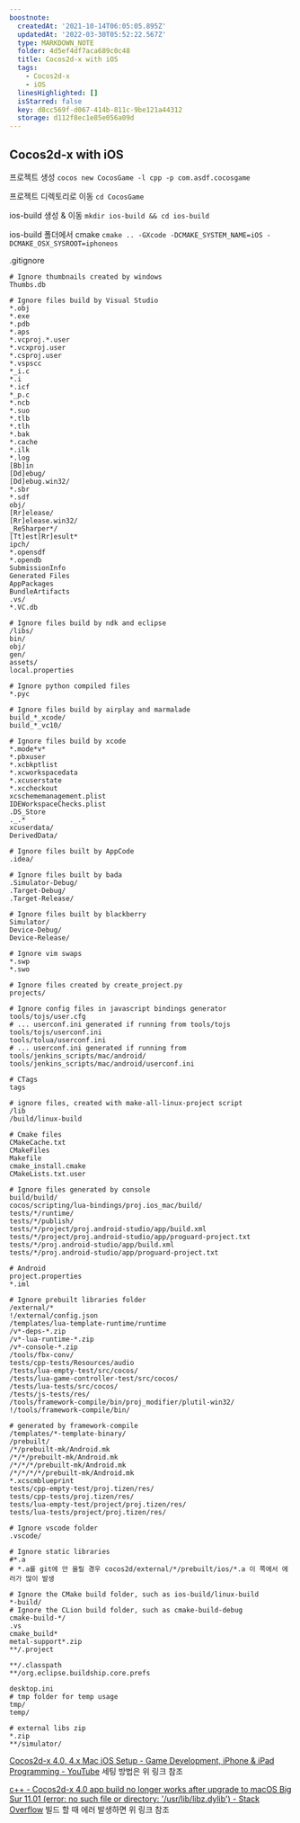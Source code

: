 ```yaml
---
boostnote:
  createdAt: '2021-10-14T06:05:05.895Z'
  updatedAt: '2022-03-30T05:52:22.567Z'
  type: MARKDOWN_NOTE
  folder: 4d5ef4df7aca689c0c48
  title: Cocos2d-x with iOS
  tags:
    - Cocos2d-x
    - iOS
  linesHighlighted: []
  isStarred: false
  key: d8cc569f-d067-414b-811c-9be121a44312
  storage: d112f8ec1e85e056a09d
---
```


Cocos2d-x with iOS
---
프로젝트 생성
`cocos new CocosGame -l cpp -p com.asdf.cocosgame`

프로젝트 디렉토리로 이동
`cd CocosGame`

ios-build 생성 & 이동
`mkdir ios-build && cd ios-build`

ios-build 폴더에서 cmake
`cmake .. -GXcode -DCMAKE_SYSTEM_NAME=iOS -DCMAKE_OSX_SYSROOT=iphoneos`

.gitignore
```
# Ignore thumbnails created by windows
Thumbs.db

# Ignore files build by Visual Studio
*.obj
*.exe
*.pdb
*.aps
*.vcproj.*.user
*.vcxproj.user
*.csproj.user
*.vspscc
*_i.c
*.i
*.icf
*_p.c
*.ncb
*.suo
*.tlb
*.tlh
*.bak
*.cache
*.ilk
*.log
[Bb]in
[Dd]ebug/
[Dd]ebug.win32/
*.sbr
*.sdf
obj/
[Rr]elease/
[Rr]elease.win32/
_ReSharper*/
[Tt]est[Rr]esult*
ipch/
*.opensdf
*.opendb
SubmissionInfo
Generated Files
AppPackages
BundleArtifacts
.vs/
*.VC.db

# Ignore files build by ndk and eclipse
/libs/
bin/
obj/
gen/
assets/
local.properties

# Ignore python compiled files
*.pyc

# Ignore files build by airplay and marmalade
build_*_xcode/
build_*_vc10/

# Ignore files build by xcode
*.mode*v*
*.pbxuser
*.xcbkptlist
*.xcworkspacedata
*.xcuserstate
*.xccheckout
xcschememanagement.plist
IDEWorkspaceChecks.plist
.DS_Store
._.*
xcuserdata/
DerivedData/

# Ignore files built by AppCode
.idea/

# Ignore files built by bada
.Simulator-Debug/
.Target-Debug/
.Target-Release/

# Ignore files built by blackberry
Simulator/
Device-Debug/
Device-Release/

# Ignore vim swaps
*.swp
*.swo

# Ignore files created by create_project.py
projects/

# Ignore config files in javascript bindings generator
tools/tojs/user.cfg
# ... userconf.ini generated if running from tools/tojs
tools/tojs/userconf.ini
tools/tolua/userconf.ini
# ... userconf.ini generated if running from tools/jenkins_scripts/mac/android/
tools/jenkins_scripts/mac/android/userconf.ini

# CTags
tags

# ignore files, created with make-all-linux-project script
/lib
/build/linux-build

# Cmake files
CMakeCache.txt
CMakeFiles
Makefile
cmake_install.cmake
CMakeLists.txt.user

# Ignore files generated by console
build/build/
cocos/scripting/lua-bindings/proj.ios_mac/build/
tests/*/runtime/
tests/*/publish/
tests/*/project/proj.android-studio/app/build.xml
tests/*/project/proj.android-studio/app/proguard-project.txt
tests/*/proj.android-studio/app/build.xml
tests/*/proj.android-studio/app/proguard-project.txt

# Android
project.properties
*.iml

# Ignore prebuilt libraries folder
/external/*
!/external/config.json
/templates/lua-template-runtime/runtime
/v*-deps-*.zip
/v*-lua-runtime-*.zip
/v*-console-*.zip
/tools/fbx-conv/
tests/cpp-tests/Resources/audio
/tests/lua-empty-test/src/cocos/
/tests/lua-game-controller-test/src/cocos/
/tests/lua-tests/src/cocos/
/tests/js-tests/res/
/tools/framework-compile/bin/proj_modifier/plutil-win32/
!/tools/framework-compile/bin/

# generated by framework-compile
/templates/*-template-binary/
/prebuilt/
/*/prebuilt-mk/Android.mk
/*/*/prebuilt-mk/Android.mk
/*/*/*/prebuilt-mk/Android.mk
/*/*/*/*/prebuilt-mk/Android.mk
*.xcscmblueprint
tests/cpp-empty-test/proj.tizen/res/
tests/cpp-tests/proj.tizen/res/
tests/lua-empty-test/project/proj.tizen/res/
tests/lua-tests/project/proj.tizen/res/

# Ignore vscode folder
.vscode/

# Ignore static libraries
#*.a
# *.a를 git에 안 올릴 경우 cocos2d/external/*/prebuilt/ios/*.a 이 쪽에서 에러가 많이 발생

# Ignore the CMake build folder, such as ios-build/linux-build
*-build/
# Ignore the CLion build folder, such as cmake-build-debug
cmake-build-*/
.vs
cmake_build*
metal-support*.zip
**/.project

**/.classpath
**/org.eclipse.buildship.core.prefs

desktop.ini
# tmp folder for temp usage
tmp/
temp/

# external libs zip
*.zip
**/simulator/
```

[Cocos2d-x 4.0, 4.x Mac iOS Setup - Game Development, iPhone & iPad Programming - YouTube](https://www.youtube.com/watch?v=GKT_40cc-a0)
세팅 방법은 위 링크 참조

[c++ - Cocos2d-x 4.0 app build no longer works after upgrade to macOS Big Sur 11.01 (error: no such file or directory: '/usr/lib/libz.dylib') - Stack Overflow](https://stackoverflow.com/questions/64842199/cocos2d-x-4-0-app-build-no-longer-works-after-upgrade-to-macos-big-sur-11-01-er)
빌드 할 때 에러 발생하면 위 링크 참조

